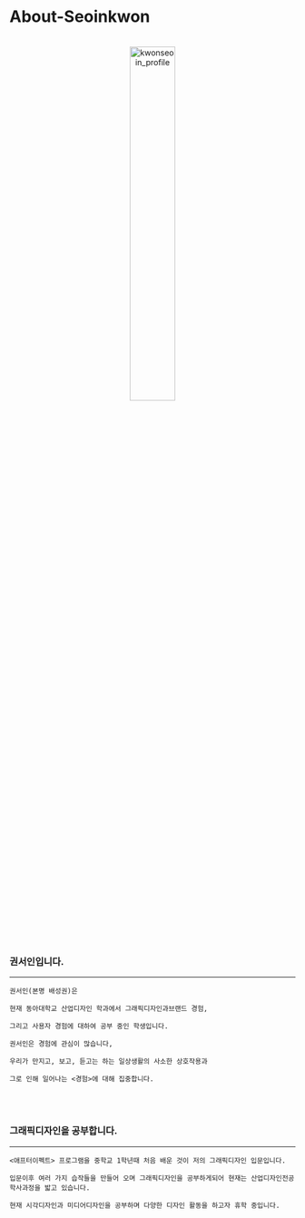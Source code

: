 # About-Seoinkwon

<br>

<center><img src="https://user-images.githubusercontent.com/59531320/71925402-4fcec480-31d4-11ea-9668-45674c39b1a6.jpg" width="40%" height="40%" title="권서인의 초상  (2020, 캔버스에 유채)" alt="kwonseoin_profile"></img></center>
<br>



### 권서인입니다.

<hr>

`권서인(본명 배성권)은`

`현재 동아대학교 산업디자인 학과에서 그래픽디자인과브랜드 경험,`

`그리고 사용자 경험에 대하여 공부 중인 학생입니다.`

`권서인은 경험에 관심이 많습니다,`

`우리가 만지고, 보고, 듣고는 하는 일상생활의 사소한 상호작용과`

`그로 인해 일어나는 <경험>에 대해 집중합니다.`


 <br>
 <br>

### 그래픽디자인을 공부합니다.

<hr>

`<애프터이펙트> 프로그램을 중학교 1학년때 처음 배운 것이 저의 그래픽디자인 입문입니다.`

`입문이후 여러 가지 습작들을 만들어 오며 그래픽디자인을 공부하게되어
현재는 산업디자인전공 학사과정을 밟고 있습니다.`

`현재 시각디자인과 미디어디자인을 공부하며
다양한 디자인 활동을 하고자 휴학 중입니다.`